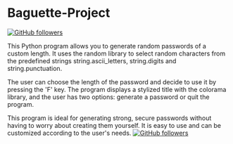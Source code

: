 # Baguette-Project
[![GitHub followers](https://img.shields.io/github/followers/Aminecool15?label=Follow&style=social)](https://github.com/Aminecool15)

This Python program allows you to generate random passwords of a custom length. It uses the random library to select random characters from the predefined strings string.ascii_letters, string.digits and string.punctuation.



The user can choose the length of the password and decide to use it by pressing the 'F' key. The program displays a stylized title with the colorama library, and the user has two options: generate a password or quit the program.



This program is ideal for generating strong, secure passwords without having to worry about creating them yourself. It is easy to use and can be customized according to the user's needs.
[![GitHub followers](https://img.shields.io/github/followers/Aminecool15?label=Follow&style=social)](https://github.com/Aminecool15)
